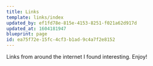 ```yaml
---
title: Links
template: links/index
updated_by: ef1fd78e-815e-4153-8251-f021a62d917d
updated_at: 1604181947
blueprint: page
id: ea75f72e-15fc-4cf3-b1ad-9c4a7f2e8152
---
```

Links from around the internet I found interesting. Enjoy!